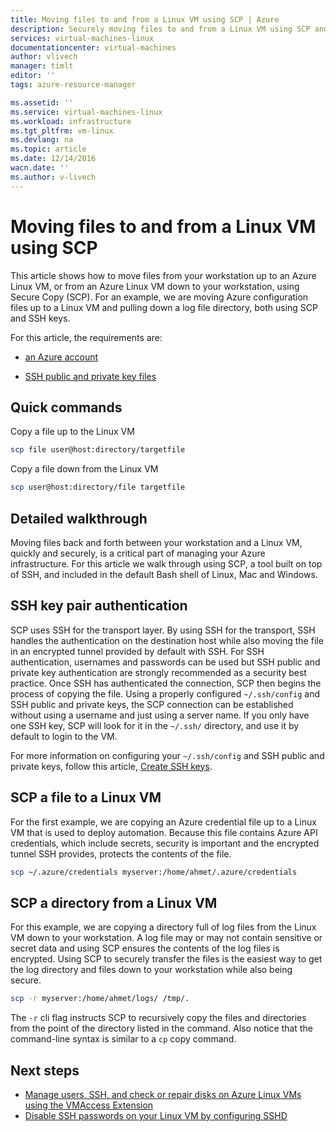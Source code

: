 ```yaml
---
title: Moving files to and from a Linux VM using SCP | Azure
description: Securely moving files to and from a Linux VM using SCP and an SSH key pair.
services: virtual-machines-linux
documentationcenter: virtual-machines
author: vlivech
manager: timlt
editor: ''
tags: azure-resource-manager

ms.assetid: ''
ms.service: virtual-machines-linux
ms.workload: infrastructure
ms.tgt_pltfrm: vm-linux
ms.devlang: na
ms.topic: article
ms.date: 12/14/2016
wacn.date: ''
ms.author: v-livech
---
```


# Moving files to and from a Linux VM using SCP

This article shows how to move files from your workstation up to an Azure Linux VM, or from an Azure Linux VM down to your workstation, using Secure Copy (SCP).  For an example, we are moving Azure configuration files up to a Linux VM and pulling down a log file directory, both using SCP and SSH keys.   

For this article, the requirements are:

- [an Azure account](https://www.azure.cn/pricing/1rmb-trial/)

- [SSH public and private key files](virtual-machines-linux-mac-create-ssh-keys.md?toc=%2fazure%2fvirtual-machines%2flinux%2ftoc.json)

## Quick commands

Copy a file up to the Linux VM

```bash
scp file user@host:directory/targetfile
```

Copy a file down from the Linux VM

```bash
scp user@host:directory/file targetfile
```

## Detailed walkthrough

Moving files back and forth between your workstation and a Linux VM, quickly and securely, is a critical part of managing your Azure infrastructure.  For this article we walk through using SCP, a tool built on top of SSH, and included in the default Bash shell of Linux, Mac and Windows.

## SSH key pair authentication

SCP uses SSH for the transport layer.  By using SSH for the transport, SSH handles the authentication on the destination host while also moving the file in an encrypted tunnel provided by default with SSH.  For SSH authentication, usernames and passwords can be used but SSH public and private key authentication are strongly recommended as a security best practice. Once SSH has authenticated the connection, SCP then begins the process of copying the file.  Using a properly configured `~/.ssh/config` and SSH public and private keys, the SCP connection can be established without using a username and just using a server name.  If you only have one SSH key, SCP will look for it in the `~/.ssh/` directory, and use it by default to login to the VM.

For more information on configuring your `~/.ssh/config` and SSH public and private keys, follow this article, [Create SSH keys](virtual-machines-linux-mac-create-ssh-keys.md?toc=%2fazure%2fvirtual-machines%2flinux%2ftoc.json).

## SCP a file to a Linux VM

For the first example, we are copying an Azure credential file up to a Linux VM that is used to deploy automation.  Because this file contains Azure API credentials, which include secrets, security is important and the encrypted tunnel SSH provides, protects the contents of the file.

```bash
scp ~/.azure/credentials myserver:/home/ahmet/.azure/credentials
```

## SCP a directory from a Linux VM

For this example, we are copying a directory full of log files from the Linux VM down to your workstation.  A log file may or may not contain sensitive or secret data and using SCP ensures the contents of the log files is encrypted.  Using SCP to securely transfer the files is the easiest way to get the log directory and files down to your workstation while also being secure.

```bash
scp -r myserver:/home/ahmet/logs/ /tmp/.
```

The `-r` cli flag instructs SCP to recursively copy the files and directories from the point of the directory listed in the command.  Also notice that the command-line syntax is similar to a `cp` copy command.

## Next steps

* [Manage users, SSH, and check or repair disks on Azure Linux VMs using the VMAccess Extension](virtual-machines-linux-using-vmaccess-extension.md?toc=%2fazure%2fvirtual-machines%2flinux%2ftoc.json)
* [Disable SSH passwords on your Linux VM by configuring SSHD](virtual-machines-linux-mac-disable-ssh-password-usage.md?toc=%2fazure%2fvirtual-machines%2flinux%2ftoc.json)